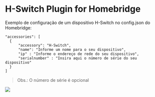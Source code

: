
# H-Switch Plugin for Homebridge

Exemplo de configuração de um dispositivo H-Switch no config.json do Homebridge:

 ```
 "accessories": [
   {
       "accessory": "H-Switch",
       "name": "Informe um nome para o seu dispositivo",
       "ip" : "Informe o endereço de rede do seu dispositivo",
       "serialnumber" : "Insira aqui o número de série do seu dispositivo"
   }
 ]
```

> Obs.: O número de série é opcional

[![](https://scontent.fpoa10-1.fna.fbcdn.net/v/t1.0-9/29683359_2008233752836223_8865180325666098214_n.png?_nc_cat=107&oh=a00f5a848ead7972b1c207c998f72142&oe=5C57BAC9)](http://bonesmart.tech)